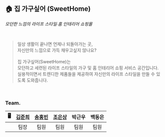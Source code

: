 ## 🏠 집 가구싶어 (SweetHome)

*모던한 느낌의 라이프 스타일∙홈 인테리어 쇼핑몰*

<br />

> 일상 생활이 끝나면 언제나 되돌아가는 곳,<br />
자신만의 느낌으로 가득 채우고싶지 않나요?<br /><br />
집 가구싶어(SweetHome)는<br />
모던하고 세련된 라이프 스타일의 가구 및 홈 인테리어 쇼핑 서비스 공간입니다.<br />
실용적이면서 트렌디한 제품들을 제공하여 자신만의 라이프 스타일을 만들 수 있도록 도와줍니다.

<br />

### Team.
|   🖥   | **[김준희](https://github.com/dev-junehee)** | **[송홍빈](https://github.com/hbsongk)** | **[조은상](https://github.com/ChoEun-Sang)** | **박근우** | **백동은** |
|:---------:|:--------:|:--------:|:--------:|:--------:|:--------:|
|  | 팀장 | 팀원 | 팀원 | 팀원 | 팀원 | 팀원 |
